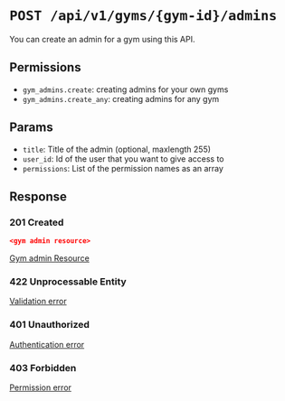 # `POST /api/v1/gyms/{gym-id}/admins`
You can create an admin for a gym using this API.


## Permissions

- `gym_admins.create`: creating admins for your own gyms
- `gym_admins.create_any`: creating admins for any gym

## Params

- `title`: Title of the admin (optional, maxlength 255)
- `user_id`: Id of the user that you want to give access to
- `permissions`: List of the permission names as an array

## Response

### 201 Created
```json
<gym admin resource>
```

[Gym admin Resource](gym_admin_resource.md)

### 422 Unprocessable Entity
[Validation error](../../_globals/validation-errors.md)

### 401 Unauthorized
[Authentication error](../../_globals/authentication-errors.md)

### 403 Forbidden
[Permission error](../../_globals/permission-errors.md)
